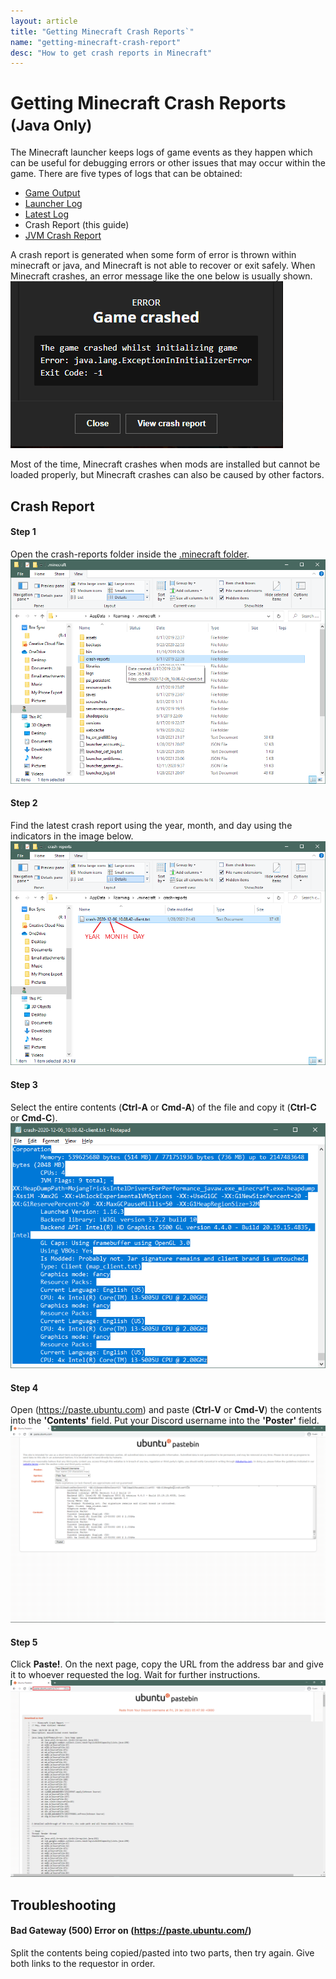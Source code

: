 ```yaml
---
layout: article
title: "Getting Minecraft Crash Reports`"
name: "getting-minecraft-crash-report"
desc: "How to get crash reports in Minecraft"
---
```


# Getting Minecraft Crash Reports <small>(Java Only)</small>

The Minecraft launcher keeps logs of game events as they happen which can be useful for debugging errors or other issues that may occur within the game. There are five types of logs that can be obtained:

* [Game Output](/help/getting-minecraft-game-output-log/)
* [Launcher Log](/help/getting-minecraft-launcher-log/)
* [Latest Log](/help/getting-minecraft-latest-log/)
* Crash Report (this guide)
* [JVM Crash Report](/help/getting-minecraft-jvm-crash-report/)

A crash report is generated when some form of error is thrown within minecraft or java, and Minecraft is not able to recover or exit safely. When Minecraft crashes, an error message like the one below is usually shown.
![](/static/images/help/guides/getting-minecraft-logs/minecraft-crash.png)

Most of the time, Minecraft crashes when mods are installed but cannot be loaded properly, but Minecraft crashes can also be caused by other factors.

## Crash Report

#### Step 1

Open the crash-reports folder inside the [.minecraft folder](/help/finding-minecraft-data-folder/).
![](/static/images/help/guides/getting-minecraft-logs/minecraft-folder-crash-reports.png)

#### Step 2

Find the latest crash report using the year, month, and day using the indicators in the image below.
![](/static/images/help/guides/getting-minecraft-logs/crash-reports-folder.png)

#### Step 3

Select the entire contents (**Ctrl-A** or **Cmd-A**) of the file and copy it (**Ctrl-C** or **Cmd-C**).
![](/static/images/help/guides/getting-minecraft-logs/crash-report-selectall.png)

#### Step 4

Open (https://paste.ubuntu.com) and paste (**Ctrl-V** or **Cmd-V**) the contents into the **'Contents'** field. Put your Discord username into the **'Poster'** field.
![](/static/images/help/guides/getting-minecraft-logs/ubuntu-crash-report.png)

#### Step 5

Click **Paste!**. On the next page, copy the URL from the address bar and give it to whoever requested the log. Wait for further instructions.
![](/static/images/help/guides/getting-minecraft-logs/ubuntu-crash-report-url.png)

## Troubleshooting

#### Bad Gateway (500) Error on (https://paste.ubuntu.com/)

Split the contents being copied/pasted into two parts, then try again. Give both links to the requestor in order.
